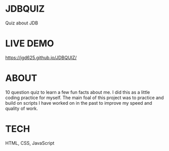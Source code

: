 # JDBQUIZ
Quiz about JDB

# LIVE DEMO #
https://jgd625.github.io/JDBQUIZ/


# ABOUT #

10 question quiz to learn a few fun facts about me. I did this as a little coding practice for myself. The main foal of this project was to practice and build on scripts I have worked on in the past to improve my speed and quality of work.

# TECH #

HTML, CSS, JavaScript
